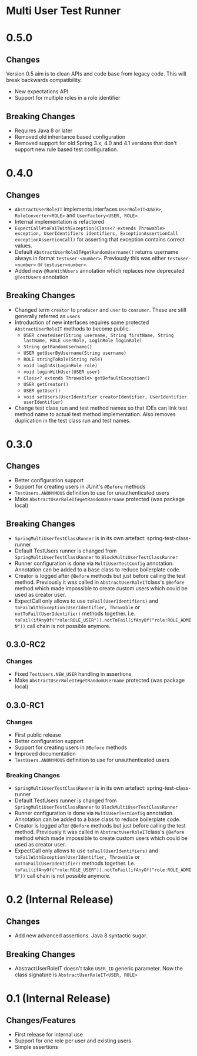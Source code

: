 Multi User Test Runner
======================

# 0.5.0

## Changes

Version 0.5 aim is to clean APIs and code base from legacy code. This will
break backwards compatibility.

* New expectations API
* Support for multiple roles in a role identifier

## Breaking Changes

* Requires Java 8 or later
* Removed old inheritance based configuration
* Removed support for old Spring 3.x, 4.0 and 4.1 versions that don't support
  new rule based test configuration.

# 0.4.0

## Changes

* `AbstractUserRoleIT` implements interfaces `UserRoleIT<USER>`, `RoleConverter<ROLE>` and `UserFactory<USER, ROLE>`.
* Internal implementation is refactored
* `ExpectCall#toFailWithException(Class<? extends Throwable> exception, UserIdentifiers identifiers, ExceptionAssertionCall exceptionAssertionCall)`
for asserting that exception contains correct values.
* Default `AbstractUserRoleIT#getRandomUsername()` returns username always in format `testuser-<number>`.
  Previously this was either `testuser-<number>` or `testuser<number>`.
* Added new `@RunWithUsers` annotation which replaces now deprecated `@TestUsers` annotation

## Breaking Changes

* Changed term `creator` to `producer` and `user` to `consumer`. These are still generally referred as `users`
* Introduction of new interfaces requires some protected `AbstractUserRoleIT` methods to become public. 
   * `USER createUser(String username, String firstName, String lastName, ROLE userRole, LoginRole loginRole)`
   * `String getRandomUsername()`
   * `USER getUserByUsername(String username)`
   * `ROLE stringToRole(String role)`
   * `void logInAs(LoginRole role)`
   * `void loginWithUser(USER user)`
   * `Class<? extends Throwable> getDefaultException()`
   * `USER getCreator()`
   * `USER getUser()`
   * `void setUsers(UserIdentifier creatorIdentifier, UserIdentifier userIdentifier)`
* Change test class run and test method names so that IDEs can link test method name to actual test method implementation.
  Also removes duplication in the test class run and test names.

# 0.3.0

## Changes

* Better configuration support
* Support for creating users in JUnit's `@Before` methods
* `TestUsers.ANONYMOUS` definition to use for unauthenticated users
* Make `AbstractUserRoleIT#getRandomUsername` protected (was package local)

## Breaking Changes

* `SpringMultiUserTestClassRunner` is in its own artefact: spring-test-class-runner
* Default TestUsers runner is changed from `SpringMultiUserTestClassRunner` to `BlockMultiUserTestClassRunner`
* Runner configuration is done via `MultiUserTestConfig` annotation. Annotation can be added to a base class to reduce boilerplate code.
* Creator is logged after `@Before` methods but just before calling the test method. Previously 
  it was called in `AbstractUserRoleIT`class's `@Before` method which made impossible to create custom users
  which could be used as creator user.
* ExpectCall only allows to use `toFail(UserIdentifiers)` and `toFailWithException(UserIdentifier, Throwable` or
  `notToFail(UserIdentifier)` methods together. I.e. `toFail(ifAnyOf("role:ROLE_USER")).notToFail(ifAnyOf("role:ROLE_ADMIN"))`
  call chain is not possible anymore.

## 0.3.0-RC2

### Changes

* Fixed `TestUsers.NEW_USER` handling in assertions
* Make `AbstractUserRoleIT#getRandomUsername` protected (was package local)

## 0.3.0-RC1

### Changes

* First public release
* Better configuration support
* Support for creating users in `@Before` methods
* Improved documentation
* `TestUsers.ANONYMOUS` definition to use for unauthenticated users

### Breaking Changes

* `SpringMultiUserTestClassRunner` is in its own artefact: spring-test-class-runner
* Default TestUsers runner is changed from `SpringMultiUserTestClassRunner` to `BlockMultiUserTestClassRunner`
* Runner configuration is done via `MultiUserTestConfig` annotation. Annotation can be added to a base class to reduce boilerplate code.
* Creator is logged after `@Before` methods but just before calling the test method. Previously 
  it was called in `AbstractUserRoleIT`class's `@Before` method which made impossible to create custom users
  which could be used as creator user.
* ExpectCall only allows to use `toFail(UserIdentifiers)` and `toFailWithException(UserIdentifier, Throwable` or
  `notToFail(UserIdentifier)` methods together. I.e. `toFail(ifAnyOf("role:ROLE_USER")).notToFail(ifAnyOf("role:ROLE_ADMIN"))`
  call chain is not possible anymore.

# 0.2 (Internal Release)

## Changes

* Add new advanced assertions. Java 8 syntactic sugar.

## Breaking Changes

* AbstractUserRoleIT doesn't take `USER_ID` generic parameter. Now the class signature is `AbstractUserRoleIT<USER, ROLE>`

# 0.1 (Internal Release)

## Changes/Features

* First release for internal use
* Support for one role per user and existing users
* Simple assertions
